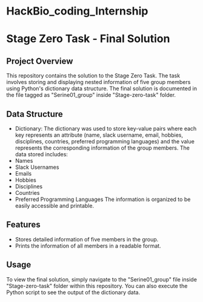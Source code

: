 # HackBio_coding_Internship
# Stage Zero Task - Final Solution
## Project Overview
This repository contains the solution to the Stage Zero Task.
The task involves storing and displaying nested information of five group members using Python's dictionary data structure.
The final solution is documented in the file tagged as "Serine01_group" inside "Stage-zero-task" folder.
## Data Structure
- Dictionary: The dictionary was used to store key-value pairs where each key represents an attribute (name, slack username, email, hobbies, disciplines, countries, preferred programming languages) and the value represents the corresponding information of the group members.
The data stored includes:
- Names
- Slack Usernames
- Emails
- Hobbies
- Disciplines
- Countries
- Preferred Programming Languages
The information is organized to be easily accessible and printable.
## Features
- Stores detailed information of five members in the group.
- Prints the information of all members in a readable format.
## Usage
To view the final solution, simply navigate to the "Serine01_group" file inside "Stage-zero-task" folder within this repository. You can also execute the Python script to see the output of the dictionary data.
